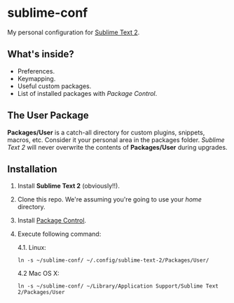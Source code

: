 sublime-conf
============

My personal configuration for [Sublime Text 2](http://www.sublimetext.com/).

What's inside?
-------------------

* Preferences.
* Keymapping.
* Useful custom packages.
* List of installed packages with *Package Control*.

The User Package
-----------------
**Packages/User** is a catch-all directory for custom plugins, snippets, macros, etc.
Consider it your personal area in the packages folder. *Sublime Text 2* will never
overwrite the contents of **Packages/User** during upgrades.


Installation
------------

1. Install **Sublime Text 2** (obviously!!).

2. Clone this repo. We're assuming you're going to use your *home* directory.

3. Install [Package Control](http://wbond.net/sublime_packages/package_control).

4. Execute following command:
   
    4.1. Linux: 	

    `ln -s ~/sublime-conf/ ~/.config/sublime-text-2/Packages/User/`

    4.2 Mac OS X:

    `ln -s ~/sublime-conf/ ~/Library/Application Support/Sublime Text 2/Packages/User`
